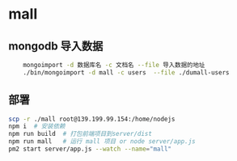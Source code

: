 # mall

## mongodb 导入数据

```bash
	mongoimport -d 数据库名 -c 文档名 --file 导入数据的地址
	./bin/mongoimport -d mall -c users  --file ./dumall-users
```


## 部署


```bash
scp -r ./mall root@139.199.99.154:/home/nodejs
npm i  # 安装依赖
npm run build  # 打包前端项目到server/dist
npm run mall   # 运行 mall 项目 or node server/app.js
pm2 start server/app.js --watch --name="mall"
```
